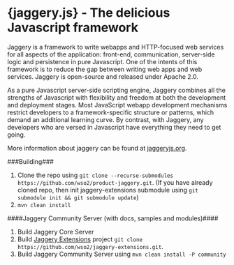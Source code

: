 {jaggery.js} - The delicious Javascript framework
============================================

Jaggery is a framework to write webapps and HTTP-focused web services
for all aspects of the application: front-end, communication, server-side
logic and persistence in pure Javascript. One of the intents of this
framework is to reduce the gap between writing web apps and web services.
Jaggery is open-source and released under Apache 2.0.

As a pure Javascript server-side scripting engine, Jaggery combines all
the strengths of Javascript with flexibility and freedom at both the
development and deployment stages. Most JavaScript webapp development
mechanisms restrict developers to a framework-specific structure or
patterns, which demand an additional learning curve. By contrast, with
Jaggery, any developers who are versed in Javascript have everything
they need to get going.

More information about jaggery can be found at
[jaggeryjs.org](http://jaggeryjs.org).

###Building###

1. Clone the repo using `git clone --recurse-submodules https://github.com/wso2/product-jaggery.git`.
(If you have already cloned repo, then init jaggery-extensions submodule using `git submodule init && git submodule update`)
2. `mvn clean install`


####Jaggery Community Server (with docs, samples and modules)####

1. Build Jaggery Core Server
2. Build [Jaggery Extensions](https://github.com/wso2/jaggery-extensions) project `git clone https://github.com/wso2/jaggery-extensions.git`.
3. Build Jaggery Community Server using `mvn clean install -P community`
